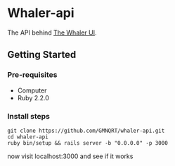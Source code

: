# Whaler-api

The API behind [The Whaler UI](https://github.com/GMNQRT/whaler-ui).

## Getting Started

### Pre-requisites
* Computer
* Ruby 2.2.0

### Install steps
```
git clone https://github.com/GMNQRT/whaler-api.git
cd whaler-api
ruby bin/setup && rails server -b "0.0.0.0" -p 3000
```

now visit localhost:3000 and see if it works
